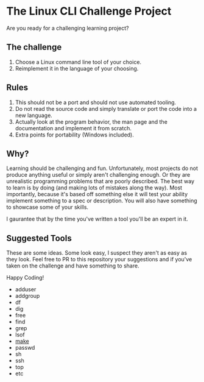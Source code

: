# The Linux CLI Challenge Project

Are you ready for a challenging learning project?

## The challenge

1. Choose a Linux command line tool of your choice.  
2. Reimplement it in the language of your choosing.

## Rules

1. This should not be a port and should not use automated tooling. 
2. Do not read the source code and simply translate or port the code into a new language.  
3. Actually look at the program behavior, the man page and the documentation and implement it from scratch.
4. Extra points for portability (Windows included).

## Why?

Learning should be challenging and fun. Unfortunately, most projects do not produce anything useful or simply aren't challenging enough.  Or they are unrealistic programming problems that are poorly described.  The best way to learn is by doing (and making lots of mistakes along the way). 
Most importantly, because it's based off something else it will test your ability implement something to a spec or description.
You will also have something to showcase some of your skills.

I gaurantee that by the time you've written a tool you'll be an expert in it.

## Suggested Tools

These are some ideas.   Some look easy, I suspect they aren't as easy as they look.  Feel free to PR to this repository your suggestions and if you've taken on the challenge and have something to share.

Happy Coding!

- adduser
- addgroup
- df
- dig
- free
- find
- grep
- lsof
- [make](https://github.com/hookenz/linux-cli-challenge/tree/main/make)
- passwd
- sh
- ssh
- top
- etc
